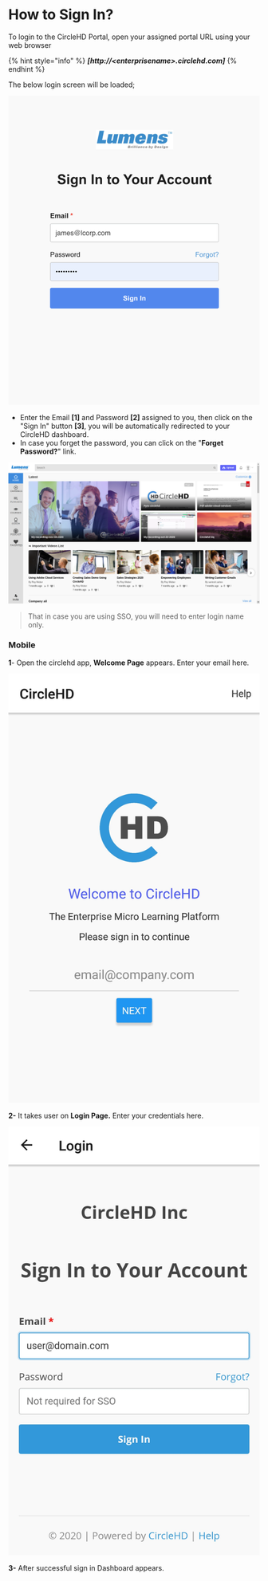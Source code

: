# How to Sign In?

To login to the CircleHD Portal, open your assigned portal URL using your web browser

{% hint style="info" %}
_**\[http://&lt;enterprisename&gt;.circlehd.com\]**_ 
{% endhint %}

The below login screen will be loaded;

![](../.gitbook/assets/image%20%2837%29.png)

* Enter the Email **\[1\]** and Password **\[2\]** assigned to you, then click on the "Sign In" button **\[3\]**, you will be automatically redirected to your CircleHD dashboard. 
* In case you forget the password, you can click on the "**Forget Password?**" link.

![](../.gitbook/assets/dashboard.png)

> That in case you are using SSO, you will need to enter login name only.

### **Mobile**

**1**- Open the circlehd app, **Welcome Page** appears. Enter your email here.

![](../.gitbook/assets/screenshot_2020-12-07-13-27-23-747.jpeg)

**2-** It takes user on **Login Page.** Enter your credentials here.

![](../.gitbook/assets/screenshot_2020-12-07-17-10-11-906.jpeg)

**3-** After successful sign in Dashboard appears.



